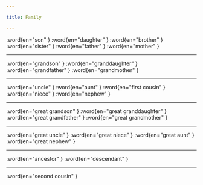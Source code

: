 ```yaml
---

title: Family

---
```


:word{en="son" }
:word{en="daughter" }
:word{en="brother" }
:word{en="sister" }
:word{en="father" }
:word{en="mother" }

--------------------------------------------------

:word{en="grandson" }
:word{en="granddaughter" }
:word{en="grandfather" }
:word{en="grandmother" }

--------------------------------------------------

:word{en="uncle" }
:word{en="aunt" }
:word{en="first cousin" }
:word{en="niece" }
:word{en="nephew" }

--------------------------------------------------

:word{en="great grandson" }
:word{en="great granddaughter" }
:word{en="great grandfather" }
:word{en="great grandmother" }

--------------------------------------------------

:word{en="great uncle" }
:word{en="great niece" }
:word{en="great aunt" }
:word{en="great nephew" }

--------------------------------------------------

:word{en="ancestor" }
:word{en="descendant" }

--------------------------------------------------

:word{en="second cousin" }
